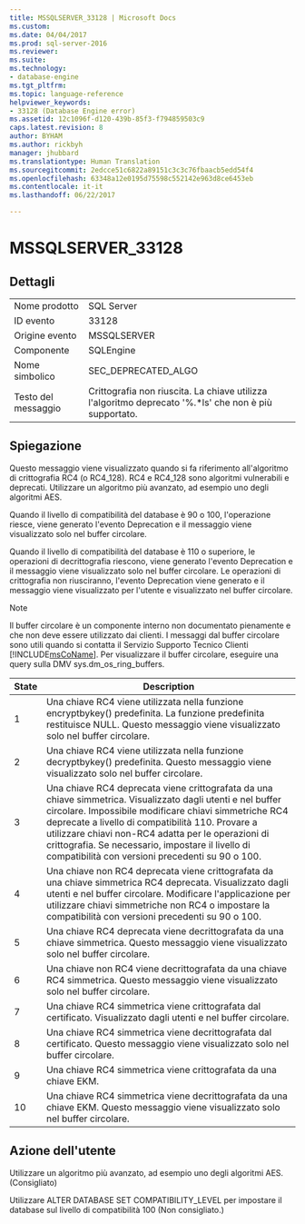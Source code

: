 ```yaml
---
title: MSSQLSERVER_33128 | Microsoft Docs
ms.custom: 
ms.date: 04/04/2017
ms.prod: sql-server-2016
ms.reviewer: 
ms.suite: 
ms.technology:
- database-engine
ms.tgt_pltfrm: 
ms.topic: language-reference
helpviewer_keywords:
- 33128 (Database Engine error)
ms.assetid: 12c1096f-d120-439b-85f3-f794859503c9
caps.latest.revision: 8
author: BYHAM
ms.author: rickbyh
manager: jhubbard
ms.translationtype: Human Translation
ms.sourcegitcommit: 2edcce51c6822a89151c3c3c76fbaacb5edd54f4
ms.openlocfilehash: 63348a12e0195d75598c552142e963d8ce6453eb
ms.contentlocale: it-it
ms.lasthandoff: 06/22/2017

---
```

# <a name="mssqlserver33128"></a>MSSQLSERVER_33128
  
## <a name="details"></a>Dettagli  
  
|||  
|-|-|  
|Nome prodotto|SQL Server|  
|ID evento|33128|  
|Origine evento|MSSQLSERVER|  
|Componente|SQLEngine|  
|Nome simbolico|SEC_DEPRECATED_ALGO|  
|Testo del messaggio|Crittografia non riuscita. La chiave utilizza l'algoritmo deprecato '%.*ls' che non è più supportato.|  
  
## <a name="explanation"></a>Spiegazione  
Questo messaggio viene visualizzato quando si fa riferimento all'algoritmo di crittografia RC4 (o RC4_128). RC4 e RC4_128 sono algoritmi vulnerabili e deprecati. Utilizzare un algoritmo più avanzato, ad esempio uno degli algoritmi AES.  
  
Quando il livello di compatibilità del database è 90 o 100, l'operazione riesce, viene generato l'evento Deprecation e il messaggio viene visualizzato solo nel buffer circolare.  
  
Quando il livello di compatibilità del database è 110 o superiore, le operazioni di decrittografia riescono, viene generato l'evento Deprecation e il messaggio viene visualizzato solo nel buffer circolare. Le operazioni di crittografia non riusciranno, l'evento Deprecation viene generato e il messaggio viene visualizzato per l'utente e visualizzato nel buffer circolare.  
  
> [!NOTE]  
> Il buffer circolare è un componente interno non documentato pienamente e che non deve essere utilizzato dai clienti. I messaggi dal buffer circolare sono utili quando si contatta il Servizio Supporto Tecnico Clienti [!INCLUDE[msCoName](../../includes/msconame-md.md)]. Per visualizzare il buffer circolare, eseguire una query sulla DMV sys.dm_os_ring_buffers.  
  
|State|Description|  
|---------|---------------|  
|1|Una chiave RC4 viene utilizzata nella funzione encryptbykey() predefinita. La funzione predefinita restituisce NULL. Questo messaggio viene visualizzato solo nel buffer circolare.|  
|2|Una chiave RC4 viene utilizzata nella funzione decryptbykey() predefinita. Questo messaggio viene visualizzato solo nel buffer circolare.|  
|3|Una chiave RC4 deprecata viene crittografata da una chiave simmetrica. Visualizzato dagli utenti e nel buffer circolare. Impossibile modificare chiavi simmetriche RC4 deprecate a livello di compatibilità 110. Provare a utilizzare chiavi non-RC4 adatta per le operazioni di crittografia. Se necessario, impostare il livello di compatibilità con versioni precedenti su 90 o 100.|  
|4|Una chiave non RC4 deprecata viene crittografata da una chiave simmetrica RC4 deprecata. Visualizzato dagli utenti e nel buffer circolare. Modificare l'applicazione per utilizzare chiavi simmetriche non RC4 o impostare la compatibilità con versioni precedenti su 90 o 100.|  
|5|Una chiave RC4 deprecata viene decrittografata da una chiave simmetrica. Questo messaggio viene visualizzato solo nel buffer circolare.|  
|6|Una chiave non RC4 viene decrittografata da una chiave RC4 simmetrica. Questo messaggio viene visualizzato solo nel buffer circolare.|  
|7|Una chiave RC4 simmetrica viene crittografata dal certificato. Visualizzato dagli utenti e nel buffer circolare.|  
|8|Una chiave RC4 simmetrica viene decrittografata dal certificato. Questo messaggio viene visualizzato solo nel buffer circolare.|  
|9|Una chiave RC4 simmetrica viene crittografata da una chiave EKM.|  
|10|Una chiave RC4 simmetrica viene decrittografata da una chiave EKM. Questo messaggio viene visualizzato solo nel buffer circolare.|  
  
## <a name="user-action"></a>Azione dell'utente  
Utilizzare un algoritmo più avanzato, ad esempio uno degli algoritmi AES. (Consigliato)  
  
Utilizzare ALTER DATABASE SET COMPATIBILITY_LEVEL per impostare il database sul livello di compatibilità 100 (Non consigliato.)  
  

